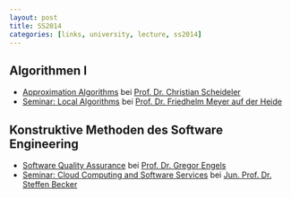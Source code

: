 ```yaml
---
layout: post
title: SS2014
categories: [links, university, lecture, ss2014]
---
```


## Algorithmen I

- [Approximation Algorithms](http://www.cs.uni-paderborn.de/fachgebiete/fg-ti/lehre0/ss2014/approx0.html) bei [Prof. Dr. Christian Scheideler](http://www.cs.uni-paderborn.de/fachgebiete/fg-ti/personen/scheideler.html)
- [Seminar: Local Algorithms](https://www.hni.uni-paderborn.de/alg/teaching/ss14/local-algorithms/) bei [Prof. Dr. Friedhelm Meyer auf der Heide](http://www.hni.uni-paderborn.de/alg/mitarbeiter/fmadh/)

## Konstruktive Methoden des Software Engineering

- [Software Quality Assurance](http://is.uni-paderborn.de/fachgebiete/fg-engels/lehre.html) bei [Prof. Dr. Gregor Engels](http://is.uni-paderborn.de/fachgebiete/fg-engels/personen/visitenkarten/gregor-engels/visitenkarte.html)
- [Seminar: Cloud Computing and Software Services](https://www.hni.uni-paderborn.de/en/software-engineering/teaching/seminar-cloud-computing-and-software-services-ss2014/) bei [Jun. Prof. Dr. Steffen Becker](http://www.cs.uni-paderborn.de/en/research-group/software-engineering/people/steffen-becker.html)
